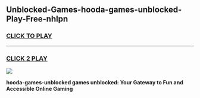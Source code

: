 
## Unblocked-Games-hooda-games-unblocked-Play-Free-nhlpn
<h3>
<a href="https://premium76.site?title=hooda-games-unblocked&ref=20M">CLICK TO PLAY</a></h3>
<hr>

<h3>
<a href="https://premium76.site?title=hooda-games-unblocked&ref=20M">CLICK 2 PLAY</a>
  
</h3>

<a href="https://premium76.site?title=hooda-games-unblocked&ref=19M"><img src="https://clearcache.store/games.png"></a>


**hooda-games-unblocked games unblocked: Your Gateway to Fun and Accessible Online Gaming**

